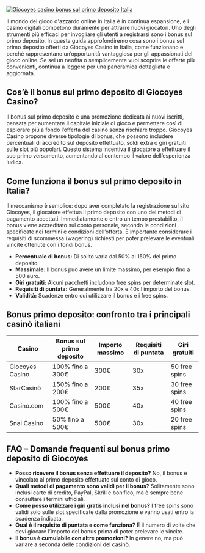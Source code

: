 [![Giocoyes casino bonus sul primo deposito Italia](https://123-caf.pages.dev/gitsignup.png)](https://vrmoo.ru/Bt82HjjY)

<p>Il mondo del gioco d'azzardo online in Italia è in continua espansione, e i casinò digitali competono duramente per attrarre nuovi giocatori. Uno degli strumenti più efficaci per invogliare gli utenti a registrarsi sono i bonus sul primo deposito. In questa guida approfondiremo cosa sono i bonus sul primo deposito offerti da Giocoyes Casino in Italia, come funzionano e perché rappresentano un’opportunità vantaggiosa per gli appassionati del gioco online. Se sei un neofita o semplicemente vuoi scoprire le offerte più convenienti, continua a leggere per una panoramica dettagliata e aggiornata.</p>  <h2>Cos’è il bonus sul primo deposito di Giocoyes Casino?</h2> <p>Il bonus sul primo deposito è una promozione dedicata ai nuovi iscritti, pensata per aumentare il capitale iniziale di gioco e permettere così di esplorare più a fondo l’offerta del casinò senza rischiare troppo. Giocoyes Casino propone diverse tipologie di bonus, che possono includere percentuali di accredito sul deposito effettuato, soldi extra o giri gratuiti sulle slot più popolari. Questo sistema incentiva il giocatore a effettuare il suo primo versamento, aumentando al contempo il valore dell’esperienza ludica.</p>  <h2>Come funziona il bonus sul primo deposito in Italia?</h2> <p>Il meccanismo è semplice: dopo aver completato la registrazione sul sito Giocoyes, il giocatore effettua il primo deposito con uno dei metodi di pagamento accettati. Immediatamente o entro un tempo prestabilito, il bonus viene accreditato sul conto personale, secondo le condizioni specificate nei termini e condizioni dell’offerta. È importante considerare i requisiti di scommessa (wagering) richiesti per poter prelevare le eventuali vincite ottenute con i fondi bonus.</p>  <ul>   <li><strong>Percentuale di bonus:</strong> Di solito varia dal 50% al 150% del primo deposito.</li>   <li><strong>Massimale:</strong> Il bonus può avere un limite massimo, per esempio fino a 500 euro.</li>   <li><strong>Giri gratuiti:</strong> Alcuni pacchetti includono free spins per determinate slot.</li>   <li><strong>Requisiti di puntata:</strong> Generalmente tra 20x e 40x l’importo del bonus.</li>   <li><strong>Validità:</strong> Scadenze entro cui utilizzare il bonus e i free spins.</li> </ul>  <h2>Bonus primo deposito: confronto tra i principali casinò italiani</h2> <table>   <thead>     <tr>       <th>Casino</th>       <th>Bonus sul primo deposito</th>       <th>Importo massimo</th>       <th>Requisiti di puntata</th>       <th>Giri gratuiti</th>     </tr>   </thead>   <tbody>     <tr>       <td>Giocoyes Casino</td>       <td>100% fino a 300€</td>       <td>300€</td>       <td>30x</td>       <td>50 free spins</td>     </tr>     <tr>       <td>StarCasinò</td>       <td>150% fino a 200€</td>       <td>200€</td>       <td>35x</td>       <td>30 free spins</td>     </tr>     <tr>       <td>Casino.com</td>       <td>100% fino a 500€</td>       <td>500€</td>       <td>40x</td>       <td>40 free spins</td>     </tr>     <tr>       <td>Snai Casino</td>       <td>50% fino a 500€</td>       <td>500€</td>       <td>30x</td>       <td>20 free spins</td>     </tr>   </tbody> </table>  <h2>FAQ – Domande frequenti sul bonus primo deposito di Giocoyes</h2> <ul>   <li><strong>Posso ricevere il bonus senza effettuare il deposito?</strong> No, il bonus è vincolato al primo deposito effettuato sul conto di gioco.</li>   <li><strong>Quali metodi di pagamento sono validi per il bonus?</strong> Solitamente sono inclusi carte di credito, PayPal, Skrill e bonifico, ma è sempre bene consultare i termini ufficiali.</li>   <li><strong>Come posso utilizzare i giri gratis inclusi nel bonus?</strong> I free spins sono validi solo sulle slot specificate dalla promozione e vanno usati entro la scadenza indicata.</li>   <li><strong>Qual è il requisito di puntata e come funziona?</strong> È il numero di volte che devi giocare l’importo del bonus prima di poter prelevare le vincite.</li>   <li><strong>Il bonus è cumulabile con altre promozioni?</strong> In genere no, ma può variare a seconda delle condizioni del casinò.</li> </ul>
